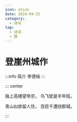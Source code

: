 ```yaml
---
icon: alias
date: 2024-04-25
category:
  - 诗词
tag:
  - 诗词
  - 唐
---
```


# 登崖州城作

<!-- more -->

:::info 简介
李德裕
:::

::: center

独上高楼望帝京， 鸟飞犹是半年程。

青山似欲留人住， 百匝千遭绕郡城。

:::